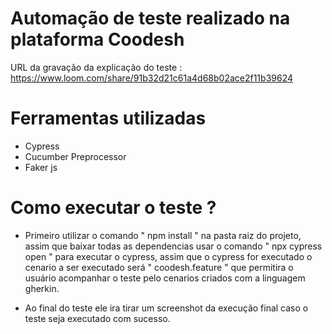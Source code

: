 # Automação de teste realizado na plataforma Coodesh

URL da gravação da explicação do teste : https://www.loom.com/share/91b32d21c61a4d68b02ace2f11b39624

# Ferramentas utilizadas

- Cypress
- Cucumber Preprocessor
- Faker js

# Como executar o teste ?

- Primeiro utilizar o comando " npm install " na pasta raiz do projeto, assim que baixar todas as dependencias usar o comando " npx cypress open " para executar o cypress, assim que o cypress for executado o cenario a ser executado será " coodesh.feature " que permitira o usuário acompanhar o teste pelo cenarios criados com a linguagem gherkin.

- Ao final do teste ele ira tirar um screenshot da execução final caso o teste seja executado com sucesso.
